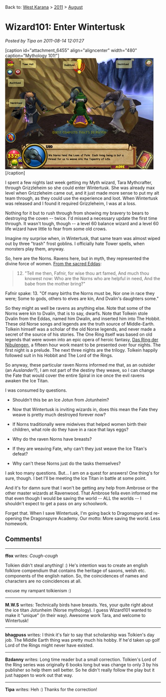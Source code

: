Back to: [West Karana](/posts/westkarana.md) > [2011](/posts/2011/westkarana.md) > [August](./westkarana.md)
# Wizard101: Enter Wintertusk

*Posted by Tipa on 2011-08-14 12:01:27*

[caption id="attachment\_6455" align="aligncenter" width="480" caption="Mythology 101!"][![](../../../uploads/2011/08/WizardGraphicalClient-2011-08-14-10-54-41-14-480x360.jpg "Mythology 101!")](../../../uploads/2011/08/WizardGraphicalClient-2011-08-14-10-54-41-14.jpg)[/caption]

I spent a few nights last week getting my Myth wizard, Tara Mythcrafter, through Grizzleheim so she could enter Wintertusk. She was already max level when Grizzleheim came out, and it just made more sense to put my alt team through, as they could use the experience and loot. When Wintertusk was released and I found it required Grizzleheim, I was at a loss.

Nothing for it but to rush through from showing my bravery to bears to destroying the coven -- twice. I'd missed a necessary update the first time through. It wasn't tough, though -- a level 60 balance wizard and a level 60 life wizard have little to fear from some old crows.

Imagine my surprise when, in Wintertusk, that same team was almost wiped out by three "trash" frost goblins. I officially hate Tower spells, when monsters play them, anyway.

So, here are the Norns. Ravens here, but in myth, they represented the divine force of women. [From the sacred Eddas](http://en.wikipedia.org/wiki/Norns):


> 12. "Tell me then, Fafnir,
for wise thou art famed,
And much thou knowest now:
Who are the Norns
who are helpful in need,
And the babe from the mother bring?"

Fafnir spake:
13. "Of many births
the Norns must be,
Nor one in race they were;
Some to gods, others
to elves are kin,
And Dvalin's daughters some."



So they might as well be ravens as anything else. Note that some of the Norns were kin to Dvalin, that is to say, dwarfs. Note that Tolkein stole Dvalin from the Eddas, named him Dwalin, and inserted him into The Hobbit. These old Norse songs and legends are the truth source of Middle-Earth. Tolkein himself was a scholar of the old Norse legends, and never made a secret of the source of his stories. The One Ring itself was based on old legends that were woven into an epic opera of heroic fantasy, [Das Ring der Nibulengen](http://en.wikipedia.org/wiki/Der_Ring_des_Nibelungen), a fifteen hour work meant to be presented over four nights. The first night is a prelude. The next three nights are the trilogy. Tolkein happily followed suit in his Hobbit and The Lord of the Rings.

So anyway, these particular raven Norns informed me that, as an outsider (an *Auslander*?), I am not part of the destiny they weave, so I can change the Fate that would cover the entire Spiral in ice once the evil ravens awaken the Ice Titan.

I was consumed by questions.


 * Shouldn't this be an Ice Jotun from Jotunheim?

 * Now that Wintertusk is inviting wizards in, does this mean the Fate they weave is pretty much destroyed forever now?

 * If Norns traditionally were midwives that helped women birth their children, what role do they have in a race that lays eggs?

 * Why do the raven Norns have breasts?

 * If they are weaving Fate, why can't they just weave the Ice Titan's defeat?

 * Why can't these Norns just do the tasks themselves?




I ask too many questions. But... I am on a quest for answers! One thing's for sure, though. I bet I'll be meeting the Ice Titan in battle at some point.

And it's for damn sure that I won't be getting any help from Ambrose or the other master wizards at Ravenwood. That Ambrose fella even informed me that even though I would be saving the world -- ALL the worlds -- I shouldn't expect to get a pass on any schoolwork.

Forget that. When I save Wintertusk, I'm going back to Dragonspyre and re-opening the Dragonspyre Academy. Our motto: More saving the world. Less homework.

## Comments!

---

**ffox** writes: *Cough-cough*

Tolkien didn't steal anything! :)
He's intention was to create an english folklore compendium that contains the heritage of saxons, welsh etc. components of the english nation. 
So, the coincidences of names and characters are no coincidences at all.

excuse my rampant tolkienism :)

---

**M.W.S** writes: Technically birds have breasts. Yes, your quite right about the ice titan Jotunheim (Norse mythology). I guess Wizard101 wanted to make it "unique" (in their way). Awesome work Tara, and welcome to Wintertusk!

---

**bhagpuss** writes: I think it's fair to say that scholarship was Tolkien's day job. The Middle Earth thing was pretty much his hobby. If he'd taken up golf Lord of the Rings might never have existed.

---

**Bzdanny** writes: Long time reader but a small correction. Tolkien's Lord of the Ring series was originally 6 books long but was change to only 3 by his publisher so help them sell better. So he didn't really follow the play but it just happen to work out that way.

---

**Tipa** writes: Heh :) Thanks for the correction!

